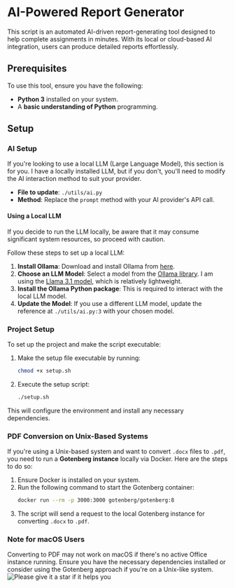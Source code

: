 # AI-Powered Report Generator

This script is an automated AI-driven report-generating tool designed to help complete assignments in minutes. With its local or cloud-based AI integration, users can produce detailed reports effortlessly.

## Prerequisites

To use this tool, ensure you have the following:

- **Python 3** installed on your system.
- A **basic understanding of Python** programming.

## Setup

### AI Setup

If you're looking to use a local LLM (Large Language Model), this section is for you. I have a locally installed LLM, but if you don't, you'll need to modify the AI interaction method to suit your provider.

- **File to update**: `./utils/ai.py`
- **Method**: Replace the `prompt` method with your AI provider's API call.

#### Using a Local LLM

If you decide to run the LLM locally, be aware that it may consume significant system resources, so proceed with caution.

Follow these steps to set up a local LLM:

1. **Install Ollama**: Download and install Ollama from [here](https://ollama.com/).
2. **Choose an LLM Model**: Select a model from the [Ollama library](https://ollama.com/library). I am using the [Llama 3.1 model](https://ollama.com/library/llama3.1), which is relatively lightweight.
3. **Install the Ollama Python package**: This is required to interact with the local LLM model.
4. **Update the Model**: If you use a different LLM model, update the reference at `./utils/ai.py:3` with your chosen model.

### Project Setup

To set up the project and make the script executable:

1. Make the setup file executable by running:
   ```bash
   chmod +x setup.sh
   ```

2. Execute the setup script:
   ```bash
   ./setup.sh
   ```

This will configure the environment and install any necessary dependencies.

### PDF Conversion on Unix-Based Systems

If you're using a Unix-based system and want to convert `.docx` files to `.pdf`, you need to run a **Gotenberg instance** locally via Docker. Here are the steps to do so:

1. Ensure Docker is installed on your system.
2. Run the following command to start the Gotenberg container:
   ```bash
   docker run --rm -p 3000:3000 gotenberg/gotenberg:8
   ```
3. The script will send a request to the local Gotenberg instance for converting `.docx` to `.pdf`.

### Note for macOS Users

Converting to PDF may not work on macOS if there's no active Office instance running. Ensure you have the necessary dependencies installed or consider using the Gotenberg approach if you're on a Unix-like system.
![Please give it a star if it helps you ](https://c.tenor.com/m-yQtJJxhK0AAAAC/tenor.gif)
